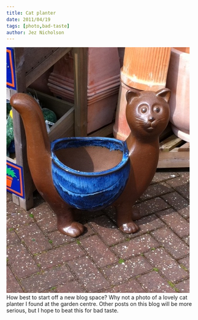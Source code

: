 ```yaml
---
title: Cat planter
date: 2011/04/19
tags: [photo,bad-taste]
author: Jez Nicholson
---
```

<div class='p_embed p_image_embed'>
<a href="/media/getfile/files.posterous.com/jnicho02/0rAXGwRSNIG30XNwZQ99XZDljYIrDjvRHgwUa52wbpvb6zLsqLBYQ65f6d8W/photo.jpg"><img alt="Photo" height="640" src="/media/getfile/files.posterous.com/jnicho02/snehdASsQLtragxFFUb9fcoGoAwILxGghVDo2YBkN6vqlUvmjgmiEqCIksuQ/photo.jpg.scaled.500.jpg" width="478" /></a>
</div>
How best to start off a new blog space? Why not a photo of a lovely cat planter I found at the garden centre.
Other posts on this blog will be more serious, but I hope to beat this for bad taste.
